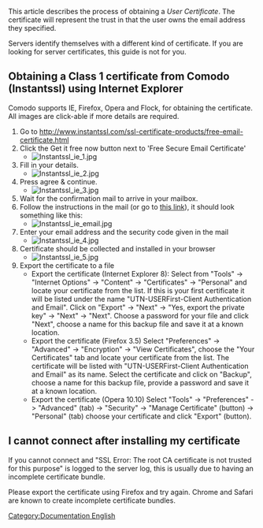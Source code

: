 This article describes the process of obtaining a *User Certificate*.
The certificate will represent the trust in that the user owns the email
address they specified.

Servers identify themselves with a different kind of certificate. If you
are looking for server certificates, this guide is not for you.

## Obtaining a Class 1 certificate from Comodo (Instantssl) using Internet Explorer

Comodo supports IE, Firefox, Opera and Flock, for obtaining the
certificate. All images are click-able if more details are required.

1.  Go to
    <http://www.instantssl.com/ssl-certificate-products/free-email-certificate.html>
2.  Click the Get it free now button next to 'Free Secure Email
    Certificate'
      - ![Instantssl_ie_1.jpg](Instantssl_ie_1.jpg
        "Instantssl_ie_1.jpg")
3.  Fill in your details.
      - ![Instantssl_ie_2.jpg](Instantssl_ie_2.jpg
        "Instantssl_ie_2.jpg")
4.  Press agree & continue.
      - ![Instantssl_ie_3.jpg](Instantssl_ie_3.jpg
        "Instantssl_ie_3.jpg")
5.  Wait for the confirmation mail to arrive in your mailbox.
6.  Follow the instructions in the mail (or go to [this
    link](https://secure.comodo.net/products/!SecureEmailCertificate_Collec2)),
    it should look something like this:
      - ![Instantssl_ie_email.jpg](Instantssl_ie_email.jpg
        "Instantssl_ie_email.jpg")
7.  Enter your email address and the security code given in the mail
      - ![Instantssl_ie_4.jpg](Instantssl_ie_4.jpg
        "Instantssl_ie_4.jpg")
8.  Certificate should be collected and installed in your browser
      - ![Instantssl_ie_5.jpg](Instantssl_ie_5.jpg
        "Instantssl_ie_5.jpg")
9.  Export the certificate to a file
      - Export the certificate (Internet Explorer 8):
        Select from "Tools" -\> "Internet Options" -\> "Content" -\>
        "Certificates" -\> "Personal" and locate your certificate from
        the list. If this is your first certificate it will be listed
        under the name "UTN-USERFirst-Client Authentication and Email".
        Click on "Export" -\> "Next" -\> "Yes, export the private key"
        -\> "Next" -\> "Next". Choose a password for your file and click
        "Next", choose a name for this backup file and save it at a
        known location.
      - Export the certificate (Firefox 3.5)
        Select "Preferences" -\> "Advanced" -\> "Encryption" -\> "View
        Certificates", choose the "Your Certificates" tab and locate
        your certificate from the list. The certificate will be listed
        with "UTN-USERFirst-Client Authentication and Email" as its
        name. Select the certificate and click on "Backup", choose a
        name for this backup file, provide a password and save it at a
        known location.
      - Export the certificate (Opera 10.10)
        Select "Tools" -\> "Preferences" -\> "Advanced" (tab) -\>
        "Security" -\> "Manage Certificate" (button) -\> "Personal"
        (tab) choose your certificate and click "Export" (button).

## I cannot connect after installing my certificate

If you cannot connect and "SSL Error: The root CA certificate is not
trusted for this purpose" is logged to the server log, this is usually
due to having an incomplete certificate bundle.

Please export the certificate using Firefox and try again. Chrome and
Safari are known to create incomplete certificate bundles.

[Category:Documentation
English](Category:Documentation_English "wikilink")